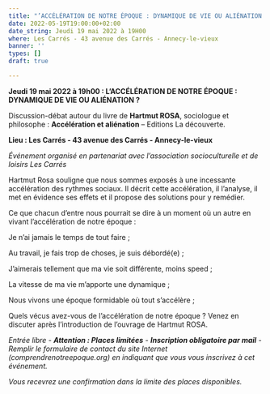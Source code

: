 ```yaml
---
title: "’ACCÉLÉRATION DE NOTRE ÉPOQUE : DYNAMIQUE DE VIE OU ALIÉNATION ?"
date: 2022-05-19T19:00:00+02:00
date_string: Jeudi 19 mai 2022 à 19H00
where: Les Carrés - 43 avenue des Carrés - Annecy-le-vieux
banner: ''
types: []
draft: true

---
```

**Jeudi 19 mai 2022 à 19h00 : L’ACCÉLÉRATION DE NOTRE ÉPOQUE : DYNAMIQUE DE VIE OU ALIÉNATION ?**

Discussion-débat autour du livre de **Hartmut ROSA**, sociologue et philosophe : **Accélération et aliénation** – Editions La découverte.

**Lieu : Les Carrés - 43 avenue des Carrés - Annecy-le-vieux**

_Événement organisé en partenariat avec l’association socioculturelle et de loisirs Les Carrés_

Hartmut Rosa souligne que nous sommes exposés à une incessante accélération des rythmes sociaux. Il décrit cette accélération, il l’analyse, il met en évidence ses effets et il propose des solutions pour y remédier.

Ce que chacun d’entre nous pourrait se dire à un moment où un autre en vivant l’accélération de notre époque :

Je n’ai jamais le temps de tout faire ;

Au travail, je fais trop de choses, je suis débordé(e) ;

J’aimerais tellement que ma vie soit différente, moins speed ;

La vitesse de ma vie m’apporte une dynamique ;

Nous vivons une époque formidable où tout s’accélère ;

Quels vécus avez-vous de l’accélération de notre époque ? Venez en discuter après l’introduction de l’ouvrage de Hartmut ROSA.

_Entrée libre - **Attention : Places limitées** - **Inscription obligatoire par mail** - Remplir le formulaire de contact du site Internet (comprendrenotreepoque.org) en indiquant que vous vous inscrivez à cet événement._

_Vous recevrez une confirmation dans la limite des places disponibles._
